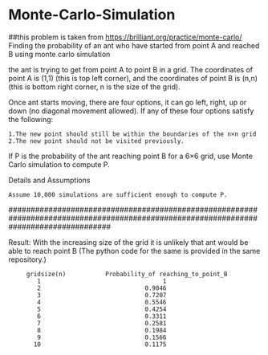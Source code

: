 # Monte-Carlo-Simulation  
##this problem is taken from https://brilliant.org/practice/monte-carlo/
Finding the probability of an ant who have started from point A and reached B using monte carlo simulation

the ant is trying to get from point A to point B in a grid. The coordinates of point A is (1,1) (this is top left corner), and the coordinates of point B is (n,n) (this is bottom right corner, n is the size of the grid).

Once ant starts moving, there are four options, it can go left, right, up or down (no diagonal movement allowed). If any of these four options satisfy the following:

    1.The new point should still be within the boundaries of the n×n grid
    2.The new point should not be visited previously.

If P is the probability of the ant reaching point B for a 6×6 grid, use Monte Carlo simulation to compute P.

Details and Assumptions

    Assume 10,000 simulations are sufficient enough to compute P.

#######################################################################################################################################

Result: With the increasing size of the grid it is unlikely that ant would be able to reach point B
(The python code for the same is provided in the same repository.)

        ￼gridsize(n)           Probability_of reaching_to_point_B
            1                                  1
            2                             0.9046
            3                             0.7207
            4                             0.5546
            5                             0.4254
            6                             0.3311
            7                             0.2581
            8                             0.1984
            9                             0.1566
           10                             0.1175
